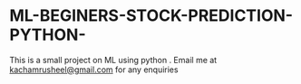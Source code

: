 # ML-BEGINERS-STOCK-PREDICTION-PYTHON-
This is a small project on ML using python . Email me at kachamrusheel@gmail.com for any enquiries 
